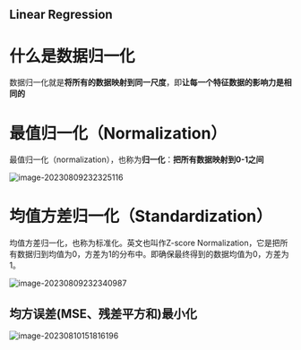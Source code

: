 ## Linear Regression



# 什么是数据归一化

数据归一化就是**将所有的数据映射到同一尺度**，即**让每一个特征数据的影响力是相同的**

# 最值归一化（Normalization）

最值归一化（normalization），也称为**归一化**：**把所有数据映射到0-1之间**

![image-20230809232325116](C:\Users\ZZJ\AppData\Roaming\Typora\typora-user-images\image-20230809232325116.png)

# 均值方差归一化（Standardization）

均值方差归一化，也称为标准化。英文也叫作Z-score Normalization，它是把所有数据归到均值为0，方差为1的分布中。即确保最终得到的数据均值为0，方差为1。

![image-20230809232340987](C:\Users\ZZJ\AppData\Roaming\Typora\typora-user-images\image-20230809232340987.png)

## 均方误差(MSE、残差平方和)最小化

![image-20230810151816196](C:\Users\ZZJ\AppData\Roaming\Typora\typora-user-images\image-20230810151816196.png)




